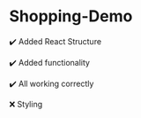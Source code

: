 # Shopping-Demo

:heavy_check_mark: Added React Structure

:heavy_check_mark: Added functionality

:heavy_check_mark: All working correctly

:x: Styling  
